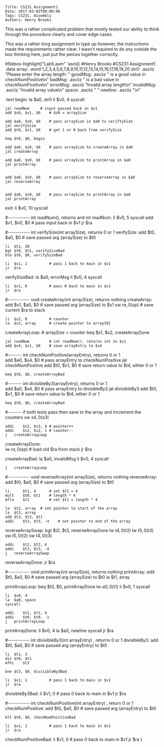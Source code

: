     Title: CS231 Assignment1
    Date: 2017-03-02T00:00:00
    Tags: CS231, Assembly
    Authors: Henry Brooks

This was a rather complicated problem that mostly tested our ability to think through the procedure clearly and cover edge cases.

This was a rather long assignment to type up however, the instructions made the requirements rather clear. I wasn't required to do any outside the box thinking here, just put the peices together correctly.

<!-- more -->

◊filebox-highlight["Lab5.asm" 'asm]{
#Henry Brooks
#CS231 Assignment1
.data
array:		.word	1,2,3,4,5,6,7,8,9,10,11,12,13,14,15,16,17,18,19,20
str0:		.asciiz	"Please enter the array length: "
goodMsg:	.asciiz	" is a good value in checkNumPositive\n"
badMsg:		.asciiz " is a bad value in checkNumPositive\n"
errorMsg:	.asciiz	"Invalid array length\n"
invalidMsg:	.asciiz	"Invalid array value\n"
space:		.asciiz " "
newline:	.asciiz "\n"

.text
begin:
	la	$a0, str0
	li	$v0, 4
	syscall
	
	jal	readNum		# input passed back in $v1
	add	$s0, $v1, $0	# $s0 = arraySize
	
	add	$a0, $s0, $0	# pass arraySize in $a0 to veriftySize
	jal	verifySize
	add	$t0, $v1, $0	# get 1 or 0 back from verifySize
	
	beq	$t0, $0, begin
	
	add	$a0, $s0, $0	# pass arraySize to createArray in $a0
	jal	createArray
	
	add	$a0, $s0, $0	# pass arraySize to printArray in $a0
	jal	printArray
	
	
	add	$a0, $s0, $0	# pass arraySize to reverseArray in $a0
	jal	reverseArray
	
	
	add	$a0, $s0, $0	# pass arraySize to printArray in $a0
	jal	printArray
	
exit:
	li	$v0, 10
	syscall

#----------- int readNum(), returns and int
readNum:
	li	$v0, 5
	syscall
	add	$v1, $v0, $0	# pass input back in $v1
	jr	$ra

#----------- int verifySize(int arraySize), returns 0 or 1
verifySize:
	add	$t0, $a0, $0	# save passed arg (arraySize) to $t0
	
	li	$t1, 20
	bgt	$t0, $t1, verifySizeBad
	ble	$t0, $0, verifySizeBad
	
	li	$v1, 1			# pass 1 back to main in $v1
	jr	$ra
	
verifySizeBad:
	la	$a0, errorMsg
	li	$v0, 4
	syscall
	
	li	$v1, 0			# pass 0 back to main in $v1
	jr	$ra

#----------- void createArray(int arraySize), returns nothing
createArray:
	add	$s1, $a0, $0	# save passed arg (arraySize) to $s1
	sw	$ra, 0($sp)		# save current $ra to stack
	
	li	$s2, 0			# counter
	la	$s3, array		# create pointer to array[0]
	
createArrayLoop:		# arraySize < counter
	beq	$s1, $s2, createArrayDone	
	
	jal	readNum			# int readNum(), returns int in $v1
	add	$s4, $v1, $0	# save arrayEntry to $s4

#------- int checkNumPositive(arrayEntry), returns 0 or 1	
	add	$a0, $s4, $0	# pass arrayEntry to checkNumPositive
	jal	checkNumPositive
	add	$t0, $v1, $0	# save return value to $t4, either 0 or 1
	
	beq	$t0, $0, createArrayBad

#------- int divisibleBy3(arrayEntry), returns 0 or 1	
	add	$a0, $s4, $0	# pass arrayEntry to divisibleBy3
	jal	divisibleBy3
	add	$t0, $v1, $0	# save return value to $t4, either 0 or 1
	
	beq	$t0, $0, createArrayBad

#------- if both tests pass then save to the array and increment the counters
	sw	$s4, 0($s3)
	
	addi	$s3, $s3, 4	# pointer++
	addi	$s2, $s2, 1	# counter--
	j	createArrayLoop
	
createArrayDone:	
	lw	$ra, 0($sp)	# load old $ra from stack
	jr	$ra

createArrayBad:
	la	$a0, invalidMsg
	li	$v0, 4
	syscall
	
	j	createArrayLoop

#----------- void reverseArray(int arraySize), returns nothing
reverseArray:
	add	$t0, $a0, $0	# save passed arg (arraySize) to $t0
	
	li		$t1, 4		# set $t1 = 4
	mult	$t0, $t1	# length * 4
	mflo	$t1			# set $t1 = length * 4
	
	la	$t2, array	# set pointer to start of the array
	la	$t3, array
	add	$t3, $t3, $t1
	addi	$t3, $t3, -4	# set pointer to end of the array

reverseArraySwap:
	bgt	$t2, $t3, reverseArrayDone
	lw	$t4, 0($t2)
	lw	$t5, 0($t3)
	sw	$t5, 0($t2)
	sw	$t4, 0($t3)
		
	addi	$t2, $t2, 4
	addi	$t3, $t3, -4
	j	reverseArraySwap

reverseArrayDone:
	jr	$ra

#----------- void printArray(int arraySize), returns nothing
printArray:
	add	$t0, $a0, $0	# save passed arg (arraySize) to $t0
	la	$t1, array

printArrayLoop:
	beq	$t0, $0, printArrayDone
	lw	$a0, 0($t1)
	li	$v0, 1
	syscall
	
	li	$v0, 4
	la	$a0, space
	syscall
	
	addi	$t1, $t1, 4
	addi	$t0, $t0, -1
	j	printArrayLoop
	
printArrayDone:
	li	$v0, 4
	la	$a0, newline
	syscall
	jr	$ra

#----------- int divisibleBy3(int arrayEntry) , returns 0 or 1
divisibleBy3:
	add	$t0, $a0, $0	# save passed arg (arrayEntry) to $t0
	
	li	$t1, 3
	div	$t0, $t1
	mfhi	$t3
	
	bne	$t3, $0, divisibleBy3Bad
	
	li	$v1, 1			# pass 1 back to main in $v1
	jr	$ra

divisibleBy3Bad:
	li	$v1, 0			# pass 0 back to main in $v1
	jr	$ra

#----------- int checkNumPositive(int arrayEntry) , return 0 or 1
checkNumPositive:
	add	$t0, $a0, $0	# save passed arg (arrayEntry) to $t0
	
	blt	$t0, $0, checkNumPositiveBad
	
	li	$v1, 1			# pass 1 back to main in $v1
	jr	$ra

checkNumPositiveBad:
	li	$v1, 0			# pass 0 back to main in $v1
	jr	$ra
}
